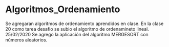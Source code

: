 # Algoritmos_Ordenamiento
Se agregaran algoritmos de ordenamiento aprendidos en clase.
En la clase 20 como tarea desafio se subio el algoritmo de ordenamineto lineal.
25/02/2020 Se agrego la aplicación del algoritmo MERGESORT con números aleatorios.

